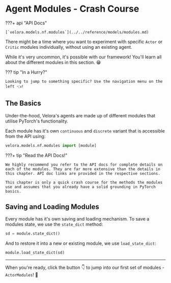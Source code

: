 # Agent Modules - Crash Course

???+ api "API Docs"

    [`velora.models.nf.modules`](../../reference/models/modules.md)

There might be a time where you want to experiment with specific `Actor` or `Critic` modules individually, without using an existing agent.

While it's very uncommon, it's possible with our framework! You'll learn all about the different modules in this section. 😁

??? tip "In a Hurry?"

    Looking to jump to something specific? Use the navigation menu on the left 👈!

## The Basics

Under-the-hood, Velora's agents are made up of different modules that utilise PyTorch's functionality.

Each module has it's own `continuous` and `discrete` variant that is accessible from the API using:

```python
velora.models.nf.modules import [module]
```

???+ tip "Read the API Docs!"

    We highly recommend you refer to the API docs for complete details on each of the modules. They are far more extensive than the details in this chapter. API doc links are provided in the respective sections.

    This chapter is only a quick crash course for the methods the modules use and assumes that you already have a solid grounding in PyTorch basics.

## Saving and Loading Modules

Every module has it's own saving and loading mechanism. To save a modules state, we use the `state_dict` method:

```python
sd = module.state_dict()
```

And to restore it into a new or existing module, we use `load_state_dict`:

```python
module.load_state_dict(sd)
```

---

When you're ready, click the button 👇 to jump into our first set of modules - `ActorModules`! 🚀
